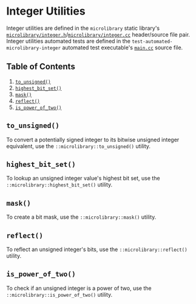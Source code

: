 # Integer Utilities

Integer utilities are defined in the `microlibrary` static library's
[`microlibrary/integer.h`](https://github.com/apcountryman/microlibrary/blob/main/libraries/microlibrary/ANY/ANY/include/microlibrary/integer.h)/[`microlibrary/integer.cc`](https://github.com/apcountryman/microlibrary/blob/main/libraries/microlibrary/ANY/ANY/source/microlibrary/integer.cc)
header/source file pair.
Integer utilities automated tests are defined in the `test-automated-microlibrary-integer`
automated test executable's
[`main.cc`](https://github.com/apcountryman/microlibrary/blob/main/tests/automated/microlibrary/integer/main.cc)
source file.

## Table of Contents

1. [`to_unsigned()`](#to_unsigned)
1. [`highest_bit_set()`](#highest_bit_set)
1. [`mask()`](#mask)
1. [`reflect()`](#reflect)
1. [`is_power_of_two()`](#is_power_of_two)

## `to_unsigned()`

To convert a potentially signed integer to its bitwise unsigned integer equivalent, use
the `::microlibrary::to_unsigned()` utility.

## `highest_bit_set()`

To lookup an unsigned integer value's highest bit set, use the
`::microlibrary::highest_bit_set()` utility.

## `mask()`

To create a bit mask, use the `::microlibrary::mask()` utility.

## `reflect()`

To reflect an unsigned integer's bits, use the `::microlibrary::reflect()` utility.

## `is_power_of_two()`

To check if an unsigned integer is a power of two, use the
`::microlibrary::is_power_of_two()` utility.
